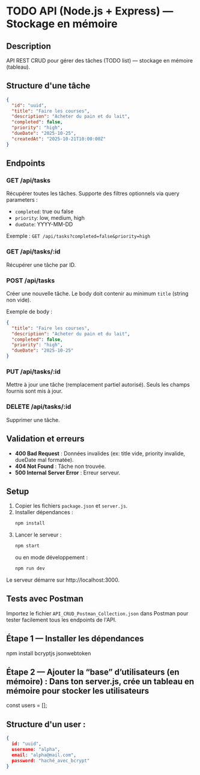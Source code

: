 # TODO API (Node.js + Express) — Stockage en mémoire

## Description
API REST CRUD pour gérer des tâches (TODO list) — stockage en mémoire (tableau).


## Structure d'une tâche
```json
{
  "id": "uuid",
  "title": "Faire les courses",
  "description": "Acheter du pain et du lait",
  "completed": false,
  "priority": "high",
  "dueDate": "2025-10-25",
  "createdAt": "2025-10-21T10:00:00Z"
}
```

## Endpoints

### GET /api/tasks
Récupérer toutes les tâches. Supporte des filtres optionnels via query parameters :
- `completed`: true ou false
- `priority`: low, medium, high
- `dueDate`: YYYY-MM-DD

Exemple : `GET /api/tasks?completed=false&priority=high`

### GET /api/tasks/:id
Récupérer une tâche par ID.

### POST /api/tasks
Créer une nouvelle tâche. Le body doit contenir au minimum `title` (string non vide).

Exemple de body :
```json
{
  "title": "Faire les courses",
  "description": "Acheter du pain et du lait",
  "completed": false,
  "priority": "high",
  "dueDate": "2025-10-25"
}
```

### PUT /api/tasks/:id
Mettre à jour une tâche (remplacement partiel autorisé). Seuls les champs fournis sont mis à jour.

### DELETE /api/tasks/:id
Supprimer une tâche.

## Validation et erreurs
- **400 Bad Request** : Données invalides (ex: title vide, priority invalide, dueDate mal formatée).
- **404 Not Found** : Tâche non trouvée.
- **500 Internal Server Error** : Erreur serveur.

## Setup
1. Copier les fichiers `package.json` et `server.js`.
2. Installer dépendances :
   ```bash
   npm install
3. Lancer le serveur :
   ```bash
   npm start
   ```
   ou en mode développement :
   ```bash
   npm run dev
   ```

Le serveur démarre sur http://localhost:3000.

## Tests avec Postman
Importez le fichier `API_CRUD_Postman_Collection.json` dans Postman pour tester facilement tous les endpoints de l'API.


## Étape 1 — Installer les dépendances
npm install bcryptjs jsonwebtoken

## Étape 2 — Ajouter la “base” d’utilisateurs (en mémoire) : Dans ton server.js, crée un tableau en mémoire pour stocker les utilisateurs 

const users = [];

## Structure d'un user :
```json
{
  id: "uuid",
  username: "alpha",
  email: "alpha@mail.com",
  password: "haché_avec_bcrypt"
}
```